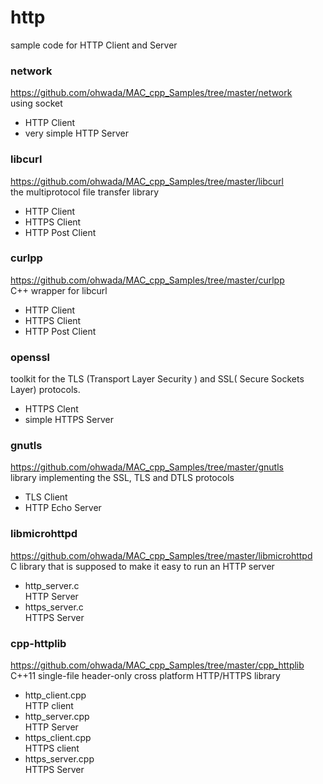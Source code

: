http
===============

sample code for HTTP Client and Server <br/>

### network
https://github.com/ohwada/MAC_cpp_Samples/tree/master/network <br/>
using socket <br/>
- HTTP Client <br/>
- very simple HTTP Server <br/>

### libcurl
https://github.com/ohwada/MAC_cpp_Samples/tree/master/libcurl <br/>
the multiprotocol file transfer library <br/> 
- HTTP Client <br/>
- HTTPS Client <br/>
- HTTP Post Client <br/>

### curlpp
https://github.com/ohwada/MAC_cpp_Samples/tree/master/curlpp <br/>
C++ wrapper for libcurl <br/>
- HTTP Client <br/>
- HTTPS Client <br/>
- HTTP Post Client <br/>


### openssl
toolkit for the TLS (Transport Layer Security )  and SSL( Secure Sockets Layer) protocols. <br/>
- HTTPS Clent
- simple HTTPS Server


### gnutls
https://github.com/ohwada/MAC_cpp_Samples/tree/master/gnutls <br/>
library implementing the SSL, TLS and DTLS protocols <br/>
- TLS Client
- HTTP Echo Server


### libmicrohttpd
https://github.com/ohwada/MAC_cpp_Samples/tree/master/libmicrohttpd <br/>
C library that is supposed to make it easy to run an HTTP server
- http_server.c <br/>
HTTP Server <br/>
- https_server.c <br/>
HTTPS Server <br/>

### cpp-httplib
https://github.com/ohwada/MAC_cpp_Samples/tree/master/cpp_httplib <br/>
C++11 single-file header-only cross platform HTTP/HTTPS library <br/>

- http_client.cpp <br/>
HTTP client <br/>
- http_server.cpp <br/>
HTTP Server <br/>
- https_client.cpp <br/>
HTTPS client <br/>
- https_server.cpp <br/>
HTTPS Server <br/>

